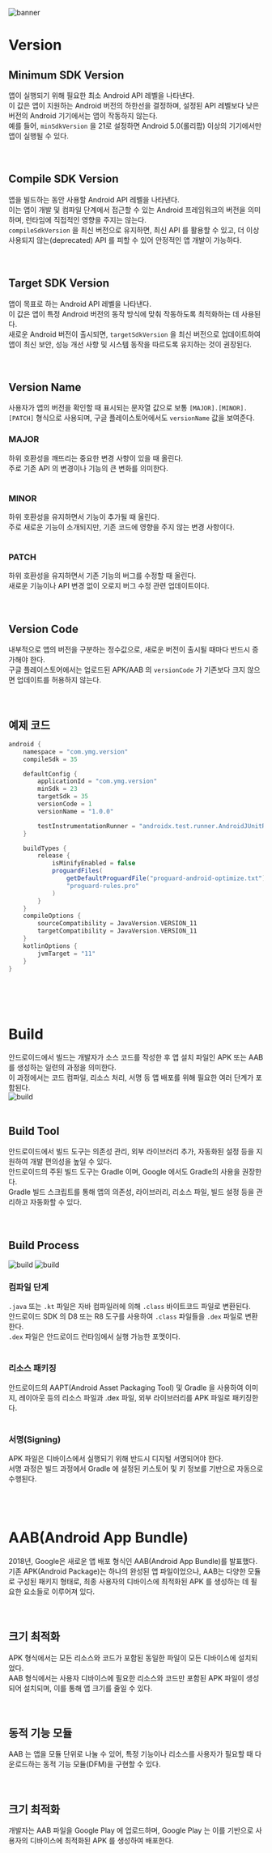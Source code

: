![banner](./android.png)
# Version
## Minimum SDK Version
앱이 실행되기 위해 필요한 최소 Android API 레벨을 나타낸다.<br/>
이 값은 앱이 지원하는 Android 버전의 하한선을 결정하며, 설정된 API 레벨보다 낮은 버전의 Android 기기에서는 앱이 작동하지 않는다.<br/>
예를 들어, `minSdkVersion` 을 21로 설정하면 Android 5.0(롤리팝) 이상의 기기에서만 앱이 실행될 수 있다.<br/>
<br/>
<br/>

## Compile SDK Version
앱을 빌드하는 동안 사용할 Android API 레벨을 나타낸다.<br/>
이는 앱이 개발 및 컴파일 단계에서 접근할 수 있는 Android 프레임워크의 버전을 의미하며, 런타임에 직접적인 영향을 주지는 않는다.<br/>
`compileSdkVersion` 을 최신 버전으로 유지하면, 최신 API 를 활용할 수 있고, 더 이상 사용되지 않는(deprecated) API 를 피할 수 있어 안정적인 앱 개발이 가능하다.<br/>
<br/>
<br/>

## Target SDK Version
앱이 목표로 하는 Android API 레벨을 나타낸다.<br/>
이 값은 앱이 특정 Android 버전의 동작 방식에 맞춰 작동하도록 최적화하는 데 사용된다.<br/>
새로운 Android 버전이 출시되면, `targetSdkVersion` 을 최신 버전으로 업데이트하여 앱이 최신 보안, 성능 개선 사항 및 시스템 동작을 따르도록 유지하는 것이 권장된다.<br/>
<br/>
<br/>

## Version Name
사용자가 앱의 버전을 확인할 때 표시되는 문자열 값으로 보통 `[MAJOR].[MINOR].[PATCH]` 형식으로 사용되며, 구글 플레이스토어에서도 `versionName` 값을 보여준다.
<br/>

### MAJOR
하위 호환성을 깨뜨리는 중요한 변경 사항이 있을 때 올린다.<br/>
주로 기존 API 의 변경이나 기능의 큰 변화를 의미한다.<br/>
<br/>

### MINOR
하위 호환성을 유지하면서 기능이 추가될 때 올린다.<br/>
주로 새로운 기능이 소개되지만, 기존 코드에 영향을 주지 않는 변경 사항이다.<br/>
<br/>

### PATCH
하위 호환성을 유지하면서 기존 기능의 버그를 수정할 때 올린다.<br/>
새로운 기능이나 API 변경 없이 오로지 버그 수정 관련 업데이트이다.<br/>
<br/>
<br/>

## Version Code
내부적으로 앱의 버전을 구분하는 정수값으로, 새로운 버전이 출시될 때마다 반드시 증가해야 한다.<br/>
구글 플레이스토어에서는 업로드된 APK/AAB 의 `versionCode` 가 기존보다 크지 않으면 업데이트를 허용하지 않는다.<br/>
<br/>
<br/>

## 예제 코드
```groovy
android {
    namespace = "com.ymg.version"
    compileSdk = 35

    defaultConfig {
        applicationId = "com.ymg.version"
        minSdk = 23
        targetSdk = 35
        versionCode = 1
        versionName = "1.0.0"

        testInstrumentationRunner = "androidx.test.runner.AndroidJUnitRunner"
    }

    buildTypes {
        release {
            isMinifyEnabled = false
            proguardFiles(
                getDefaultProguardFile("proguard-android-optimize.txt"),
                "proguard-rules.pro"
            )
        }
    }
    compileOptions {
        sourceCompatibility = JavaVersion.VERSION_11
        targetCompatibility = JavaVersion.VERSION_11
    }
    kotlinOptions {
        jvmTarget = "11"
    }
}
```
<br/>
<br/>
<br/>



# Build
안드로이드에서 빌드는 개발자가 소스 코드를 작성한 후 앱 설치 파일인 APK 또는 AAB 를 생성하는 일련의 과정을 의미한다.<br/>
이 과정에서는 코드 컴파일, 리소스 처리, 서명 등 앱 배포를 위해 필요한 여러 단계가 포함된다.<br/>
![build](./build.png)
<br/>
<br/>

## Build Tool
안드로이드에서 빌드 도구는 의존성 관리, 외부 라이브러리 추가, 자동화된 설정 등을 지원하여 개발 편의성을 높일 수 있다.<br/>
안드로이드의 주된 빌드 도구는 Gradle 이며, Google 에서도 Gradle의 사용을 권장한다.<br/>
Gradle 빌드 스크립트를 통해 앱의 의존성, 라이브러리, 리소스 파일, 빌드 설정 등을 관리하고 자동화할 수 있다.<br/>
<br/>
<br/>

## Build Process
![build](./build-process-01.png)
![build](./build-process-02.png)
<br/>

### 컴파일 단계 
`.java` 또는 `.kt` 파일은 자바 컴파일러에 의해 `.class` 바이트코드 파일로 변환된다.<br/>
안드로이드 SDK 의 D8 또는 R8 도구를 사용하여 `.class` 파일들을 `.dex` 파일로 변환한다.<br/>
`.dex` 파일은 안드로이드 런타임에서 실행 가능한 포맷이다.<br/>
<br/>

### 리소스 패키징
안드로이드의 AAPT(Android Asset Packaging Tool) 및 Gradle 을 사용하여 이미지, 레이아웃 등의 리소스 파일과 .dex 파일, 외부 라이브러리를 APK 파일로 패키징한다.<br/>
<br/>

### 서명(Signing)
APK 파일은 디바이스에서 실행되기 위해 반드시 디지털 서명되어야 한다.<br/>
서명 과정은 빌드 과정에서 Gradle 에 설정된 키스토어 및 키 정보를 기반으로 자동으로 수행된다.<br/>
<br/>
<br/>
<br/>



# AAB(Android App Bundle)
2018년, Google은 새로운 앱 배포 형식인 AAB(Android App Bundle)를 발표했다.<br/>
기존 APK(Android Package)는 하나의 완성된 앱 파일이었으나, AAB는 다양한 모듈로 구성된 패키지 형태로, 최종 사용자의 디바이스에 최적화된 APK 를 생성하는 데 필요한 요소들로 이루어져 있다.<br/>
<br/>
<br/>

## 크기 최적화
APK 형식에서는 모든 리소스와 코드가 포함된 동일한 파일이 모든 디바이스에 설치되었다.<br/>
AAB 형식에서는 사용자 디바이스에 필요한 리소스와 코드만 포함된 APK 파일이 생성되어 설치되며, 이를 통해 앱 크기를 줄일 수 있다.<br/>
<br/>
<br/>

## 동적 기능 모듈
AAB 는 앱을 모듈 단위로 나눌 수 있어, 특정 기능이나 리소스를 사용자가 필요할 때 다운로드하는 동적 기능 모듈(DFM)을 구현할 수 있다.<br/>
<br/>
<br/>

## 크기 최적화
개발자는 AAB 파일을 Google Play 에 업로드하며, Google Play 는 이를 기반으로 사용자의 디바이스에 최적화된 APK 를 생성하여 배포한다.<br/>
<br/>
<br/>